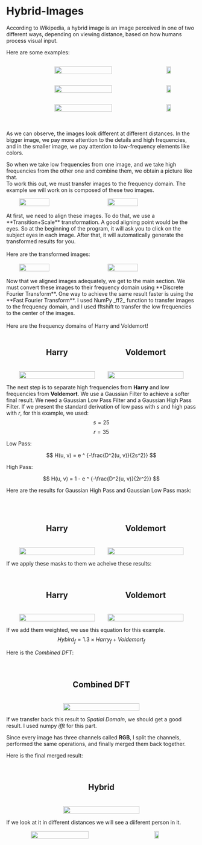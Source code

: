 # Hybrid-Images

According to Wikipedia, a hybrid image is an image perceived in one of two different ways, depending on viewing distance, based on how humans process visual input.

Here are some examples:

<div  style="display: flex; align-items: flex-start; flex-direction: column; justify-content:space-evenly; width=100%;">
<p align='center' style="display: flex; align-items: center; justify-content: space-evenly; margin:15px; width:100%;">
    <img src='./images/example-1.jpg' width='55%'>
    <img src='./images/example-1.jpg', width='15%'>
</p>
<p align='center' style="display: flex; align-items: center; justify-content: space-evenly; margin:15px; width:100%;">
    <img src='./images/example-2.jpg' width='55%'>
    <img src='./images/example-2.jpg', width='15%'>
</p>
<p align='center' style="display: flex; align-items: center; justify-content: space-evenly; margin:15px; width:100%;">
    <img src='./images/example-3.jfif' width='55%'>
    <img src='./images/example-3.jfif', width='15%'>
</p>
</div>
<br />
<br/>
As we can observe, the images look different at different distances. In the bigger image, we pay more attention to the details and high frequencies, and in the smaller image, we pay attention to low-frequency elements like colors.

So when we take low frequencies from one image, and we take high frequencies from the other one and combine them, we obtain a picture like that.
<br />
To work this out, we must transfer images to the frequency domain. The example we will work on is composed of these two images.
<br />

<div style="display: flex; align-items: flex-start; flex-direction: row; justify-content:space-evenly; width=100%;">
    <img src='./images/Harry.jpg' style="width:40%">
    <img src='./images/Voldemort.jpg' style="width:40%">
</div>

<br />
At first, we need to align these images. To do that, we use a **Transition+Scale** transformation. A good aligning point would be the eyes. So at the beginning of the program, it will ask you to click on the subject eyes in each image. After that, it will automatically generate the transformed results for you.
<br />
<br/>
Here are the transformed images:
<br />
<br/>
<div style="display: flex; align-items: flex-start; flex-direction: row; justify-content:space-evenly; width=100%;">
    <img src='./images/Harry-transformed.jpg' style="width:40%">
    <img src='./images/Voldemort-transformed.jpg' style="width:40%">
</div>
<br />
Now that we aligned images adequately, we get to the main section. We must convert these images to their frequency domain using **Discrete Fourier Transform**. One way to achieve the same result faster is using the **Fast Fourier Transform**. I used NumPy _ff2_ function to transfer images to the frequency domain, and I used fftshift to transfer the low frequencies to the center of the images. 
<br/>
<br/>
Here are the frequency domains of Harry and Voldemort!
<br/>

<div style="display: flex; align-items: flex-start; flex-direction: row; justify-content:space-evenly; width=100%;">
    <div style="display: flex; align-items: center; flex-direction: column; justify-content:space-evenly; width:40%;">
        <h2 style="padding:20px; "> Harry </h2>
        <img src='./images/Harry-dft.jpg' style="width:100%">
    </div>
    <div style="display: flex; align-items: center; flex-direction: column; justify-content:space-evenly; width:40%;">
        <h2 style="padding:20px; "> Voldemort </h2>
        <img src='./images/Voldemort-dft.jpg' style="width:100%;">
    </div>
</div>

The next step is to separate high frequencies from **Harry** and low frequencies from **Voldemort**. We use a Gaussian Filter to achieve a softer final result.
We need a Gaussian Low Pass Filter and a Gaussian High Pass Filter. If we present the standard derivation of low pass with $s$ and high pass with $r$, for this example, we used:
$$ s = 25 $$
$$ r = 35 $$

Low Pass:

$$
H(u, v) = e ^ {-\frac{D^2(u, v)}{2s^2}}
$$

High Pass:

$$
H(u, v) = 1 - e ^ {-\frac{D^2(u, v)}{2r^2}}
$$

Here are the results for Gaussian High Pass and Gaussian Low Pass mask:
<br/>
<br/>

<div style="display: flex; align-items: flex-start; flex-direction: row; justify-content:space-evenly; width=100%;">
    <div style="display: flex; align-items: center; flex-direction: column; justify-content:space-evenly; width:40%;">
        <h2 style="padding:20px; "> Harry </h2>
        <img src='./images/Harry-highpass.jpg' style="width:100%">
    </div>
    <div style="display: flex; align-items: center; flex-direction: column; justify-content:space-evenly; width:40%;">
        <h2 style="padding:20px; "> Voldemort </h2>
        <img src='./images/Voldemort-lowpass.jpg' style="width:100%;">
    </div>
</div>

If we apply these masks to them we acheive these results:
<br/>

<div style="display: flex; align-items: flex-start; flex-direction: row; justify-content:space-evenly; width=100%;">
    <div style="display: flex; align-items: center; flex-direction: column; justify-content:space-evenly; width:40%;">
        <h2 style="padding:20px; "> Harry </h2>
        <img src='./images/Harry-highpassed.jpg' style="width:100%">
    </div>
    <div style="display: flex; align-items: center; flex-direction: column; justify-content:space-evenly; width:40%;">
        <h2 style="padding:20px; "> Voldemort </h2>
        <img src='./images/Voldemort-lowpassed.jpg' style="width:100%;">
    </div>
</div>

If we add them weighted, we use this equation for this example.
$$Hybird_f = 1.3 \times Harry_f + Voldemort_f$$

Here is the _Combined DFT_:

<div style="display: flex; align-items: flex-start; flex-direction: row; justify-content:space-evenly; width=100%;">
    <div style="display: flex; align-items: center; flex-direction: column; justify-content:space-evenly; width:40%;">
        <h2 style="padding:20px; "> Combined DFT </h2>
        <img src='./images/Combined-dft.jpg' style="width:100%">
    </div>
</div>

If we transfer back this result to _Spatial Domain_, we should get a good result. I used numpy _ifft_ for this part.

Since every image has three channels called **RGB**, I split the channels, performed the same operations, and finally merged them back together.

Here is the final merged result:

<div style="display: flex; align-items: flex-start; flex-direction: row; justify-content:space-evenly; width=100%;">
    <div style="display: flex; align-items: center; flex-direction: column; justify-content:space-evenly; width:40%;">
         <h2 style="padding:20px; "> Hybrid </h2>
        <img src='./images/Hybrid.jpg' style="width:100%">
    </div>
</div>

If we look at it in different distances we will see a diiferent person in it.
<br/>

<div style="display: flex; align-items: center; justify-content: space-evenly; margin:15px; width:100%;">
    <img src='./images/Hybrid.jpg' width='55%'>
    <img src='./images/Hybrid.jpg', width='15%'>
</div>
